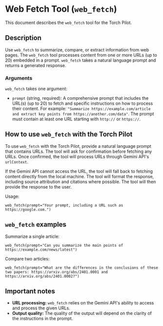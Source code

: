 # Web Fetch Tool (`web_fetch`)

This document describes the `web_fetch` tool for the Torch Pilot.

## Description

Use `web_fetch` to summarize, compare, or extract information from web pages. The `web_fetch` tool processes content from one or more URLs (up to 20) embedded in a prompt. `web_fetch` takes a natural language prompt and returns a generated response.

### Arguments

`web_fetch` takes one argument:

- `prompt` (string, required): A comprehensive prompt that includes the URL(s) (up to 20) to fetch and specific instructions on how to process their content. For example: `"Summarize https://example.com/article and extract key points from https://another.com/data"`. The prompt must contain at least one URL starting with `http://` or `https://`.

## How to use `web_fetch` with the Torch Pilot

To use `web_fetch` with the Torch Pilot, provide a natural language prompt that contains URLs. The tool will ask for confirmation before fetching any URLs. Once confirmed, the tool will process URLs through Gemini API's `urlContext`.

If the Gemini API cannot access the URL, the tool will fall back to fetching content directly from the local machine. The tool will format the response, including source attribution and citations where possible. The tool will then provide the response to the user.

Usage:

```
web_fetch(prompt="Your prompt, including a URL such as https://google.com.")
```

## `web_fetch` examples

Summarize a single article:

```
web_fetch(prompt="Can you summarize the main points of https://example.com/news/latest")
```

Compare two articles:

```
web_fetch(prompt="What are the differences in the conclusions of these two papers: https://arxiv.org/abs/2401.0001 and https://arxiv.org/abs/2401.0002?")
```

## Important notes

- **URL processing:** `web_fetch` relies on the Gemini API's ability to access and process the given URLs.
- **Output quality:** The quality of the output will depend on the clarity of the instructions in the prompt.
